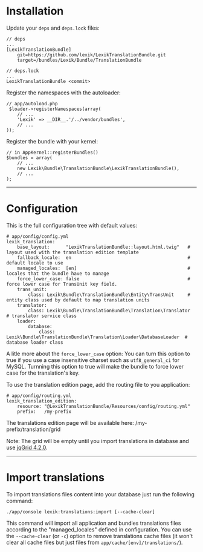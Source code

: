 Installation
============

Update your `deps` and `deps.lock` files:

    // deps
    ...
    [LexikTranslationBundle]
        git=https://github.com/lexik/LexikTranslationBundle.git
        target=/bundles/Lexik/Bundle/TranslationBundle

    // deps.lock
    ...
    LexikTranslationBundle <commit>

Register the namespaces with the autoloader:

    // app/autoload.php
     $loader->registerNamespaces(array(
        // ...
        'Lexik' => __DIR__.'/../vendor/bundles',
        // ...
    ));

Register the bundle with your kernel:

    // in AppKernel::registerBundles()
    $bundles = array(
        // ...
        new Lexik\Bundle\TranslationBundle\LexikTranslationBundle(),
        // ...
    );

___________________

Configuration
=============

This is the full configuration tree with default values:

    # app/config/config.yml
    lexik_translation:
        base_layout:      "LexikTranslationBundle::layout.html.twig"   # layout used with the translation edition template
        fallback_locale:  en                                           # default locale to use
        managed_locales:  [en]                                         # locales that the bundle have to manage
        force_lower_case: false                                        # force lower case for TransUnit key field.
        trans_unit:
            class: Lexik\Bundle\TranslationBundle\Entity\TransUnit     # entity class used by default to map translation units
        translator:
            class: Lexik\Bundle\TranslationBundle\Translation\Translator  # translator service class
        loader:
            database:
                class: Lexik\Bundle\TranslationBundle\Translation\Loader\DatabaseLoader  # database loader class

A litle more about the `force_lower_case` option:
You can turn this option to true if you use a case insensitive charset such as `utf8_general_ci` for MySQL.
Turnning this option to true will make the bundle to force lower case for the translation's key.

To use the translation edition page, add the routing file to you application:

    # app/config/routing.yml
    lexik_translation_edition:
        resource: "@LexikTranslationBundle/Resources/config/routing.yml"
        prefix:   /my-prefix

The translations edition page will be available here: /my-prefix/translation/grid

Note: The grid will be empty until you import translations in database and use [jqGrid 4.2.0](http://www.trirand.com/blog/).

___________________

Import translations
===================

To import translations files content into your database just run the following command:

    ./app/console lexik:translations:import [--cache-clear]

This command will import all application and bundles translations files according to the "managed_locales" defined in configuration.
You can use the `--cache-clear` (or `-c`) option to remove translations cache files (it won't clear all cache files but just files from `app/cache/[env]/translations/`).
